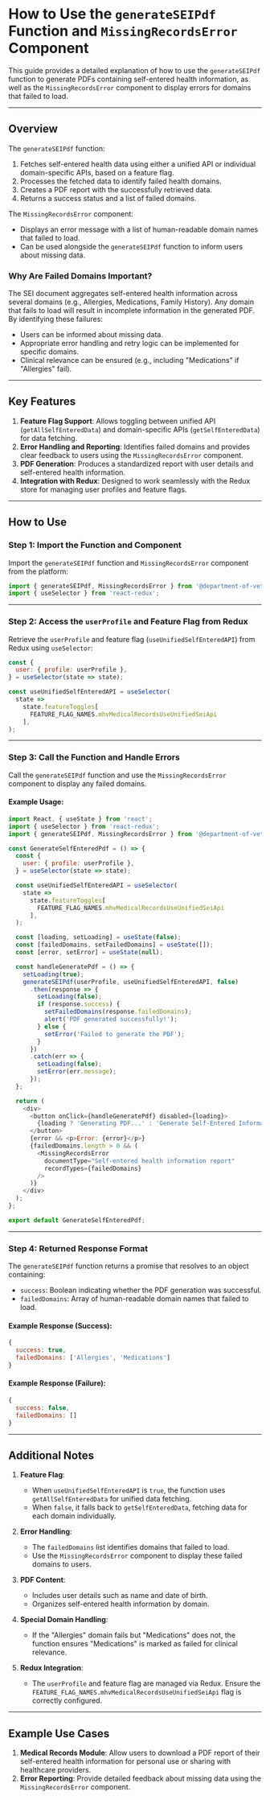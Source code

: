 # How to Use the `generateSEIPdf` Function and `MissingRecordsError` Component

This guide provides a detailed explanation of how to use the `generateSEIPdf` function to generate PDFs containing self-entered health information, as well as the `MissingRecordsError` component to display errors for domains that failed to load.

---

## Overview

The `generateSEIPdf` function:
1. Fetches self-entered health data using either a unified API or individual domain-specific APIs, based on a feature flag.
2. Processes the fetched data to identify failed health domains.
3. Creates a PDF report with the successfully retrieved data.
4. Returns a success status and a list of failed domains.

The `MissingRecordsError` component:
- Displays an error message with a list of human-readable domain names that failed to load.
- Can be used alongside the `generateSEIPdf` function to inform users about missing data.

### Why Are Failed Domains Important?

The SEI document aggregates self-entered health information across several domains (e.g., Allergies, Medications, Family History). Any domain that fails to load will result in incomplete information in the generated PDF. By identifying these failures:
- Users can be informed about missing data.
- Appropriate error handling and retry logic can be implemented for specific domains.
- Clinical relevance can be ensured (e.g., including "Medications" if "Allergies" fail).

---

## Key Features

1. **Feature Flag Support**: Allows toggling between unified API (`getAllSelfEnteredData`) and domain-specific APIs (`getSelfEnteredData`) for data fetching.
2. **Error Handling and Reporting**: Identifies failed domains and provides clear feedback to users using the `MissingRecordsError` component.
3. **PDF Generation**: Produces a standardized report with user details and self-entered health information.
4. **Integration with Redux**: Designed to work seamlessly with the Redux store for managing user profiles and feature flags.

---

## How to Use

### Step 1: Import the Function and Component

Import the `generateSEIPdf` function and `MissingRecordsError` component from the platform:

```javascript
import { generateSEIPdf, MissingRecordsError } from '@department-of-veterans-affairs/mhv/exports';
import { useSelector } from 'react-redux';
```

---

### Step 2: Access the `userProfile` and Feature Flag from Redux

Retrieve the `userProfile` and feature flag (`useUnifiedSelfEnteredAPI`) from Redux using `useSelector`:

```javascript
const {
  user: { profile: userProfile },
} = useSelector(state => state);

const useUnifiedSelfEnteredAPI = useSelector(
  state =>
    state.featureToggles[
      FEATURE_FLAG_NAMES.mhvMedicalRecordsUseUnifiedSeiApi
    ],
);
```

---

### Step 3: Call the Function and Handle Errors

Call the `generateSEIPdf` function and use the `MissingRecordsError` component to display any failed domains.

#### Example Usage:

```javascript
import React, { useState } from 'react';
import { useSelector } from 'react-redux';
import { generateSEIPdf, MissingRecordsError } from '@department-of-veterans-affairs/mhv/exports';

const GenerateSelfEnteredPdf = () => {
  const {
    user: { profile: userProfile },
  } = useSelector(state => state);

  const useUnifiedSelfEnteredAPI = useSelector(
    state =>
      state.featureToggles[
        FEATURE_FLAG_NAMES.mhvMedicalRecordsUseUnifiedSeiApi
      ],
  );

  const [loading, setLoading] = useState(false);
  const [failedDomains, setFailedDomains] = useState([]);
  const [error, setError] = useState(null);

  const handleGeneratePdf = () => {
    setLoading(true);
    generateSEIPdf(userProfile, useUnifiedSelfEnteredAPI, false)
      .then(response => {
        setLoading(false);
        if (response.success) {
          setFailedDomains(response.failedDomains);
          alert('PDF generated successfully!');
        } else {
          setError('Failed to generate the PDF');
        }
      })
      .catch(err => {
        setLoading(false);
        setError(err.message);
      });
  };

  return (
    <div>
      <button onClick={handleGeneratePdf} disabled={loading}>
        {loading ? 'Generating PDF...' : 'Generate Self-Entered Information PDF'}
      </button>
      {error && <p>Error: {error}</p>}
      {failedDomains.length > 0 && (
        <MissingRecordsError
          documentType="Self-entered health information report"
          recordTypes={failedDomains}
        />
      )}
    </div>
  );
};

export default GenerateSelfEnteredPdf;
```

---

### Step 4: Returned Response Format

The `generateSEIPdf` function returns a promise that resolves to an object containing:
- `success`: Boolean indicating whether the PDF generation was successful.
- `failedDomains`: Array of human-readable domain names that failed to load.

#### Example Response (Success):

```javascript
{
  success: true,
  failedDomains: ['Allergies', 'Medications']
}
```

#### Example Response (Failure):

```javascript
{
  success: false,
  failedDomains: []
}
```

---

## Additional Notes

1. **Feature Flag**: 
   - When `useUnifiedSelfEnteredAPI` is `true`, the function uses `getAllSelfEnteredData` for unified data fetching.
   - When `false`, it falls back to `getSelfEnteredData`, fetching data for each domain individually.

2. **Error Handling**:
   - The `failedDomains` list identifies domains that failed to load.
   - Use the `MissingRecordsError` component to display these failed domains to users.

3. **PDF Content**:
   - Includes user details such as name and date of birth.
   - Organizes self-entered health information by domain.

4. **Special Domain Handling**:
   - If the "Allergies" domain fails but "Medications" does not, the function ensures "Medications" is marked as failed for clinical relevance.

5. **Redux Integration**:
   - The `userProfile` and feature flag are managed via Redux. Ensure the `FEATURE_FLAG_NAMES.mhvMedicalRecordsUseUnifiedSeiApi` flag is correctly configured.

---

## Example Use Cases

1. **Medical Records Module**: Allow users to download a PDF report of their self-entered health information for personal use or sharing with healthcare providers.
2. **Error Reporting**: Provide detailed feedback about missing data using the `MissingRecordsError` component.
